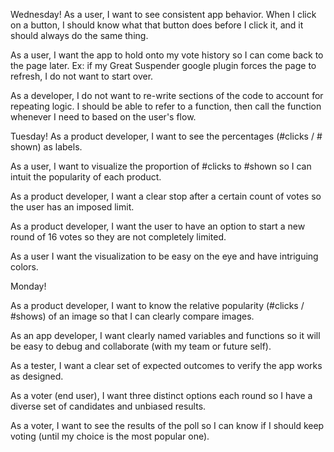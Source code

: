 Wednesday!
As a user, I want to see consistent app behavior. When I click on a button, I should know what that button does before I click it, and it should always do the same thing.

As a user, I want the app to hold onto my vote history so I can come back to the page later. Ex: if my Great Suspender google plugin forces the page to refresh, I do not want to start over.

As a developer, I do not want to re-write sections of the code to account for repeating logic. I should be able to refer to a function, then call the function whenever I need to based on the user's flow.

Tuesday!
As a product developer, I want to see the percentages (#clicks / # shown) as labels.

As a user, I want to visualize the proportion of #clicks to #shown so I can intuit the popularity of each product.

As a product developer, I want a clear stop after a certain count of votes so the user has an imposed limit.

As a product developer, I want the user to have an option to start a new round of 16 votes so they are not completely limited.

As a user I want the visualization to be easy on the eye and have intriguing colors.

Monday!

As a product developer, I want to know the relative popularity (#clicks / #shows) of an image so that I can clearly compare images.

As an app developer, I want clearly named variables and functions so it will be easy to debug and collaborate (with my team or future self).

As a tester, I want a clear set of expected outcomes to verify the app works as designed.

As a voter (end user), I want three distinct options each round so I have a diverse set of candidates and unbiased results.

As a voter, I want to see the results of the poll so I can know if I should keep voting (until my choice is the most popular one).
